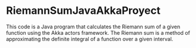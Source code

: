 # RiemannSumJavaAkkaProyect
This code is a Java program that calculates the Riemann sum of a given function using the Akka actors framework. The Riemann sum is a method of approximating the definite integral of a function over a given interval.
